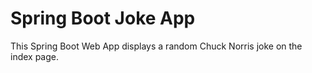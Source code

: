 # Spring Boot Joke App

This Spring Boot Web App displays a random Chuck Norris joke on the index page.
